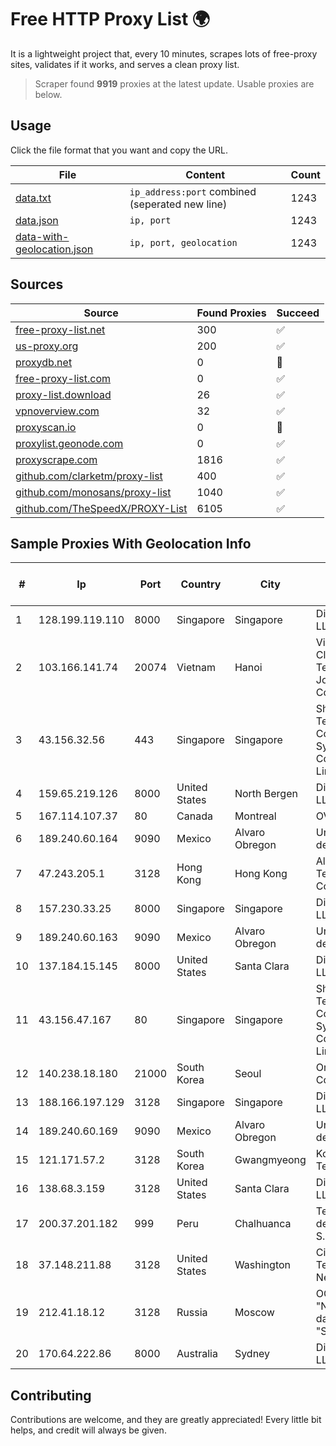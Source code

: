 
# Free HTTP Proxy List 🌍

It is a lightweight project that, every 10 minutes, scrapes lots of free-proxy sites, validates if it works, and serves a clean proxy list.


> Scraper found **9919** proxies at the latest update. Usable proxies are below.

## Usage

Click the file format that you want and copy the URL.


|File|Content|Count|
|----|-------|-----|
|[data.txt](https://raw.githubusercontent.com/themiralay/Proxy-List-World/master/data.txt)|`ip_address:port` combined (seperated new line)|1243|
|[data.json](https://raw.githubusercontent.com/themiralay/Proxy-List-World/master/data.json)|`ip, port`|1243|
|[data-with-geolocation.json](https://raw.githubusercontent.com/themiralay/Proxy-List-World/master/data-with-geolocation.json)|`ip, port, geolocation`|1243|

## Sources

|Source|Found Proxies|Succeed|
|------|-------------|-------|
|[free-proxy-list.net](https://free-proxy-list.net)|300|✅|
|[us-proxy.org](https://www.us-proxy.org)|200|✅|
|[proxydb.net](http://proxydb.net)|0|🚫|
|[free-proxy-list.com](https://free-proxy-list.com/?page=&port=&type%5B%5D=http&type%5B%5D=https&up_time=0&search=Search)|0|✅|
|[proxy-list.download](https://www.proxy-list.download/HTTP)|26|✅|
|[vpnoverview.com](https://vpnoverview.com/privacy/anonymous-browsing/free-proxy-servers)|32|✅|
|[proxyscan.io](https://www.proxyscan.io)|0|🚫|
|[proxylist.geonode.com](https://proxylist.geonode.com/api/proxy-list?limit=300&page=1&sort_by=lastChecked&sort_type=desc&protocols=http,https)|0|✅|
|[proxyscrape.com](https://api.proxyscrape.com/v2/?request=displayproxies&protocol=http&timeout=10000&country=all&ssl=all&anonymity=all)|1816|✅|
|[github.com/clarketm/proxy-list](https://raw.githubusercontent.com/clarketm/proxy-list/master/proxy-list-raw.txt)|400|✅|
|[github.com/monosans/proxy-list](https://raw.githubusercontent.com/monosans/proxy-list/main/proxies/http.txt)|1040|✅|
|[github.com/TheSpeedX/PROXY-List](https://raw.githubusercontent.com/TheSpeedX/PROXY-List/master/http.txt)|6105|✅|


## Sample Proxies With Geolocation Info

|#|Ip|Port|Country|City|Internet Service Provider|
|-|--|----|-------|----|-------------------------|
|1|128.199.119.110|8000|Singapore|Singapore|DigitalOcean, LLC|
|2|103.166.141.74|20074|Vietnam|Hanoi|Viet NAM Cloud Technology Joint Stock Company|
|3|43.156.32.56|443|Singapore|Singapore|Shenzhen Tencent Computer Systems Company Limited|
|4|159.65.219.126|8000|United States|North Bergen|DigitalOcean, LLC|
|5|167.114.107.37|80|Canada|Montreal|OVH SAS|
|6|189.240.60.164|9090|Mexico|Alvaro Obregon|Uninet S.A. de C.V.|
|7|47.243.205.1|3128|Hong Kong|Hong Kong|Alibaba (US) Technology Co., Ltd.|
|8|157.230.33.25|8000|Singapore|Singapore|DigitalOcean, LLC|
|9|189.240.60.163|9090|Mexico|Alvaro Obregon|Uninet S.A. de C.V.|
|10|137.184.15.145|8000|United States|Santa Clara|DigitalOcean, LLC|
|11|43.156.47.167|80|Singapore|Singapore|Shenzhen Tencent Computer Systems Company Limited|
|12|140.238.18.180|21000|South Korea|Seoul|Oracle Corporation|
|13|188.166.197.129|3128|Singapore|Singapore|DigitalOcean, LLC|
|14|189.240.60.169|9090|Mexico|Alvaro Obregon|Uninet S.A. de C.V.|
|15|121.171.57.2|3128|South Korea|Gwangmyeong|Korea Telecom|
|16|138.68.3.159|3128|United States|Santa Clara|DigitalOcean, LLC|
|17|200.37.201.182|999|Peru|Chalhuanca|Telefonica del Peru S.A.A.|
|18|37.148.211.88|3128|United States|Washington|Cizgi Telekom Network|
|19|212.41.18.12|3128|Russia|Moscow|OOO "Network of data-centers "Selectel"|
|20|170.64.222.86|8000|Australia|Sydney|DigitalOcean, LLC|



## Contributing

Contributions are welcome, and they are greatly appreciated! Every
little bit helps, and credit will always be given.

